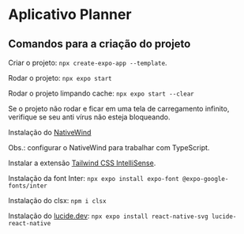 # Aplicativo Planner

## Comandos para a criação do projeto

Criar o projeto: `npx create-expo-app --template`.

Rodar o projeto: `npx expo start`

Rodar o projeto limpando cache: `npx expo start --clear`

Se o projeto não rodar e ficar em uma tela de carregamento infinito, verifique se seu anti vírus não esteja bloqueando.

Instalação do [NativeWind](https://www.nativewind.dev/v4/getting-started/expo-router)

Obs.: configurar o NativeWind para trabalhar com TypeScript.

Instalar a extensão [Tailwind CSS IntelliSense](https://marketplace.visualstudio.com/items?itemName=bradlc.vscode-tailwindcss).

Instalação da font Inter: `npx expo install expo-font @expo-google-fonts/inter`

Instalação do clsx: `npm i clsx`

Instalação do [lucide.dev](https://lucide.dev/): `npx expo install react-native-svg lucide-react-native`
